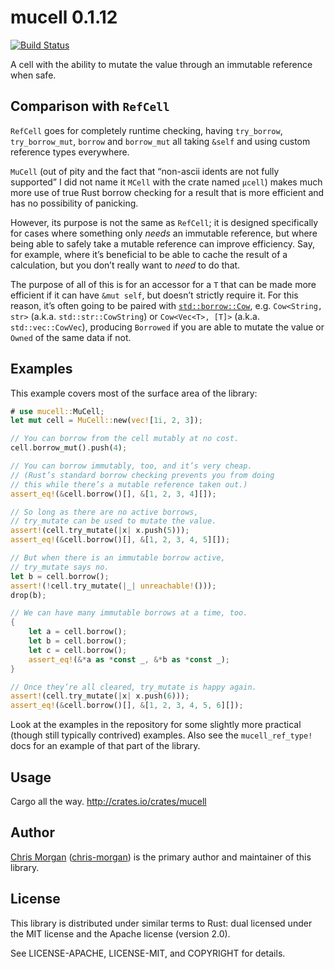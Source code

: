 mucell 0.1.12
=============

[![Build Status](https://travis-ci.org/chris-morgan/mucell.svg?branch=master)](https://travis-ci.org/chris-morgan/mucell)

<!-- The rest of this section comes straight from the crate docs. -->

A cell with the ability to mutate the value through an immutable reference when safe.

## Comparison with `RefCell`

`RefCell` goes for completely runtime checking, having `try_borrow`, `try_borrow_mut`,
`borrow` and `borrow_mut` all taking `&self` and using custom reference types everywhere.

`MuCell` (out of pity and the fact that “non-ascii idents are not fully supported” I did not
name it `ΜCell` with the crate named `µcell`) makes much more use of true Rust borrow checking
for a result that is more efficient and has no possibility of panicking.

However, its purpose is not the same as `RefCell`; it is designed specifically for cases where
something only *needs* an immutable reference, but where being able to safely take a mutable
reference can improve efficiency. Say, for example, where it’s beneficial to be able to cache
the result of a calculation, but you don’t really want to *need* to do that.

The purpose of all of this is for an accessor for a `T` that can be made more efficient if it
can have `&mut self`, but doesn’t strictly require it. For this reason, it’s often going to be
paired with [`std::borrow::Cow`](http://doc.rust-lang.org/std/borrow/enum.Cow.html), e.g.
`Cow<String, str>` (a.k.a. `std::str::CowString`) or `Cow<Vec<T>, [T]>` (a.k.a.
`std::vec::CowVec`), producing `Borrowed` if you are able to mutate the value or `Owned` of the
same data if not.

## Examples

This example covers most of the surface area of the library:

```rust
# use mucell::MuCell;
let mut cell = MuCell::new(vec![1i, 2, 3]);

// You can borrow from the cell mutably at no cost.
cell.borrow_mut().push(4);

// You can borrow immutably, too, and it’s very cheap.
// (Rust’s standard borrow checking prevents you from doing
// this while there’s a mutable reference taken out.)
assert_eq!(&cell.borrow()[], &[1, 2, 3, 4][]);

// So long as there are no active borrows,
// try_mutate can be used to mutate the value.
assert!(cell.try_mutate(|x| x.push(5)));
assert_eq!(&cell.borrow()[], &[1, 2, 3, 4, 5][]);

// But when there is an immutable borrow active,
// try_mutate says no.
let b = cell.borrow();
assert!(!cell.try_mutate(|_| unreachable!()));
drop(b);

// We can have many immutable borrows at a time, too.
{
    let a = cell.borrow();
    let b = cell.borrow();
    let c = cell.borrow();
    assert_eq!(&*a as *const _, &*b as *const _);
}

// Once they’re all cleared, try_mutate is happy again.
assert!(cell.try_mutate(|x| x.push(6)));
assert_eq!(&cell.borrow()[], &[1, 2, 3, 4, 5, 6][]);
```

Look at the examples in the repository for some slightly more practical (though still
typically contrived) examples. Also see the
`mucell_ref_type!` docs for an example of that part of the
library.

Usage
-----

Cargo all the way. http://crates.io/crates/mucell

Author
------

[Chris Morgan](http://chrismorgan.info/) ([chris-morgan](https://github.com/chris-morgan)) is the primary author and maintainer of this library.

License
-------

This library is distributed under similar terms to Rust: dual licensed under the MIT license and the Apache license (version 2.0).

See LICENSE-APACHE, LICENSE-MIT, and COPYRIGHT for details.
